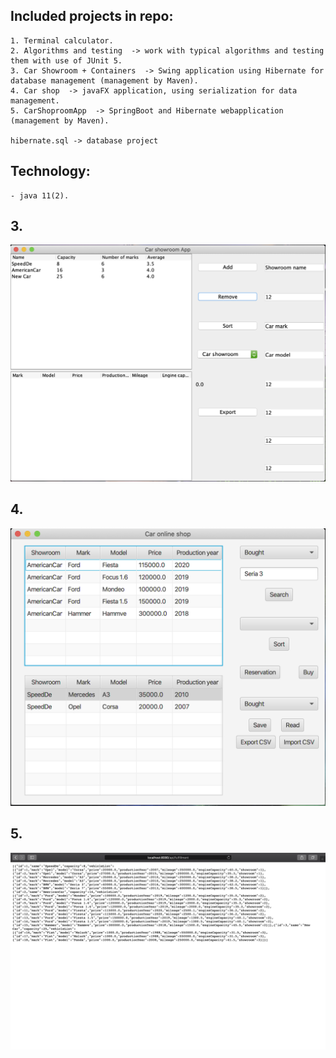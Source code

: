## Included projects in repo:
```
1. Terminal calculator.
2. Algorithms and testing  -> work with typical algorithms and testing them with use of JUnit 5.
3. Car Showroom + Containers  -> Swing application using Hibernate for database management (management by Maven).
4. Car shop  -> javaFX application, using serialization for data management.
5. CarShoproomApp  -> SpringBoot and Hibernate webapplication (management by Maven).

hibernate.sql -> database project
```
## Technology:
```
- java 11(2).
```

## 3.
![alt text](https://github.com/KrzysiekJa/java-projects-2020/blob/master/pictures/swing.png "swing")

## 4.
![alt text](https://github.com/KrzysiekJa/java-projects-2020/blob/master/pictures/java_fx.png "java_fx")

## 5.
![alt text](https://github.com/KrzysiekJa/java-projects-2020/blob/master/pictures/spring_boot.png "spring_boot")
